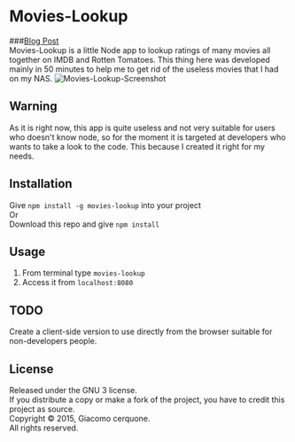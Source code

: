 # Movies-Lookup
###[Blog Post](http://blog.giacomocerquone.com/movies-lookup-how-to-delete-600-movies-istantly/)<br/>
Movies-Lookup is a little Node app to lookup ratings of many movies all together on IMDB and Rotten Tomatoes. This thing here was developed mainly in 50 minutes to help me to get rid of the useless movies that I had on my NAS.
![Movies-Lookup-Screenshot](http://blog.giacomocerquone.com/wp-content/uploads/2015/12/Movies-Lookup-screenshot.jpg?4560df)

## Warning
As it is right now, this app is quite useless and not very suitable for users who doesn't know node, so for the moment it is targeted at developers who wants to take a look to the code. This because I created it right for my needs. 

## Installation
Give `npm install -g movies-lookup` into your project<br/>
Or<br/>
Download this repo and give `npm install`<br/>

## Usage
1. From terminal type `movies-lookup`
2. Access it from `localhost:8080`

## TODO
Create a client-side version to use directly from the browser suitable for non-developers people. 

## License
Released under the GNU 3 license.<br>
If you distribute a copy or make a fork of the project, you have to credit this project as source.<br>
Copyright © 2015, Giacomo cerquone.<br>
All rights reserved.
